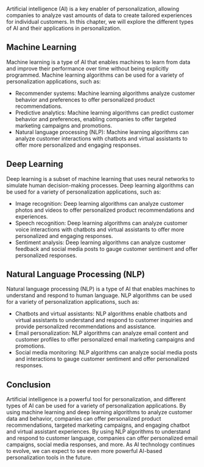 
Artificial intelligence (AI) is a key enabler of personalization, allowing companies to analyze vast amounts of data to create tailored experiences for individual customers. In this chapter, we will explore the different types of AI and their applications in personalization.

Machine Learning
----------------

Machine learning is a type of AI that enables machines to learn from data and improve their performance over time without being explicitly programmed. Machine learning algorithms can be used for a variety of personalization applications, such as:

* Recommender systems: Machine learning algorithms analyze customer behavior and preferences to offer personalized product recommendations.
* Predictive analytics: Machine learning algorithms can predict customer behavior and preferences, enabling companies to offer targeted marketing campaigns and promotions.
* Natural language processing (NLP): Machine learning algorithms can analyze customer interactions with chatbots and virtual assistants to offer more personalized and engaging responses.

Deep Learning
-------------

Deep learning is a subset of machine learning that uses neural networks to simulate human decision-making processes. Deep learning algorithms can be used for a variety of personalization applications, such as:

* Image recognition: Deep learning algorithms can analyze customer photos and videos to offer personalized product recommendations and experiences.
* Speech recognition: Deep learning algorithms can analyze customer voice interactions with chatbots and virtual assistants to offer more personalized and engaging responses.
* Sentiment analysis: Deep learning algorithms can analyze customer feedback and social media posts to gauge customer sentiment and offer personalized responses.

Natural Language Processing (NLP)
---------------------------------

Natural language processing (NLP) is a type of AI that enables machines to understand and respond to human language. NLP algorithms can be used for a variety of personalization applications, such as:

* Chatbots and virtual assistants: NLP algorithms enable chatbots and virtual assistants to understand and respond to customer inquiries and provide personalized recommendations and assistance.
* Email personalization: NLP algorithms can analyze email content and customer profiles to offer personalized email marketing campaigns and promotions.
* Social media monitoring: NLP algorithms can analyze social media posts and interactions to gauge customer sentiment and offer personalized responses.

Conclusion
----------

Artificial intelligence is a powerful tool for personalization, and different types of AI can be used for a variety of personalization applications. By using machine learning and deep learning algorithms to analyze customer data and behavior, companies can offer personalized product recommendations, targeted marketing campaigns, and engaging chatbot and virtual assistant experiences. By using NLP algorithms to understand and respond to customer language, companies can offer personalized email campaigns, social media responses, and more. As AI technology continues to evolve, we can expect to see even more powerful AI-based personalization tools in the future.
